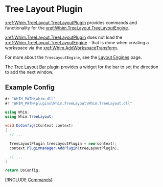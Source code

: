 # Tree Layout Plugin

<xref:Whim.TreeLayout.TreeLayoutPlugin> provides commands and functionality for the <xref:Whim.TreeLayout.TreeLayoutEngine>.

<xref:Whim.TreeLayout.TreeLayoutPlugin> does not load the <xref:Whim.TreeLayout.TreeLayoutEngine> - that is done when creating a workspace via the <xref:Whim.AddWorkspaceTransform>.

For more about the `TreeLayoutEngine`, see the [Layout Engines](../../configure/core/layout-engines.md#tree) page.

The [Tree Layout Bar plugin](./tree-layout-bar.md) provides a widget for the bar to set the direction to add the next window.

## Example Config

```csharp
#r "WHIM_PATH\whim.dll"
#r "WHIM_PATH\plugins\Whim.TreeLayout\Whim.TreeLayout.dll"

using Whim;
using Whim.TreeLayout;

void DoConfig(IContext context)
{
  // ...

  TreeLayoutPlugin treeLayoutPlugin = new(context);
  context.PluginManager.AddPlugin(treeLayoutPlugin);

  // ...
}

return DoConfig;
```

[!INCLUDE [Commands](../../_includes/plugins/tree-layout.md)]
